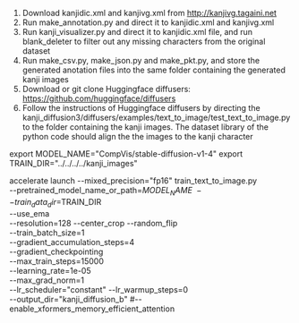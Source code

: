 1. Download kanjidic.xml and kanjivg.xml from http://kanjivg.tagaini.net
2. Run make_annotation.py and direct it to kanjidic.xml and kanjivg.xml
3. Run kanji_visualizer.py and direct it to kanjidic.xml file, and run blank_deleter to filter out any missing characters from the original dataset
3. Run make_csv.py, make_json.py and make_pkt.py, and store the generated anotation files into the same folder containing the generated kanji images
4. Download or git clone Huggingface diffusers: https://github.com/huggingface/diffusers
5. Follow the instructions of Huggingface diffusers by directing the kanji_diffusion3/diffusers/examples/text_to_image/test_text_to_image.py to the folder containing the kanji images. The dataset library of the python code should align the the images to the kanji character

export MODEL_NAME="CompVis/stable-diffusion-v1-4"
export TRAIN_DIR="../../../../kanji_images"

accelerate launch --mixed_precision="fp16" train_text_to_image.py \
  --pretrained_model_name_or_path=$MODEL_NAME \
  --train_data_dir=$TRAIN_DIR \
  --use_ema \
  --resolution=128 --center_crop --random_flip \
  --train_batch_size=1 \
  --gradient_accumulation_steps=4 \
  --gradient_checkpointing \
  --max_train_steps=15000 \
  --learning_rate=1e-05 \
  --max_grad_norm=1 \
  --lr_scheduler="constant" --lr_warmup_steps=0 \
  --output_dir="kanji_diffusion_b" 
  #--enable_xformers_memory_efficient_attention